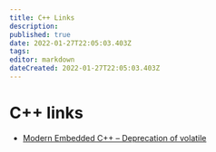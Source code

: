 ```yaml
---
title: C++ Links
description: 
published: true
date: 2022-01-27T22:05:03.403Z
tags: 
editor: markdown
dateCreated: 2022-01-27T22:05:03.403Z
---
```


# C++ links

* [Modern Embedded C++ – Deprecation of volatile](https://blog.feabhas.com/2021/05/modern-embedded-c-deprecation-of-volatile/#more-3495)
